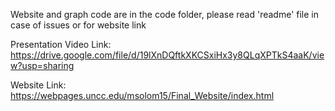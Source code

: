 Website and graph code are in the code folder, please read 'readme' file in case of issues or for website link

Presentation Video Link: https://drive.google.com/file/d/19lXnDQftkXKCSxiHx3y8QLqXPTkS4aaK/view?usp=sharing
 
Website Link: https://webpages.uncc.edu/msolom15/Final_Website/index.html
